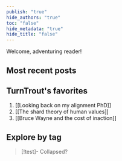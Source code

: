 ```yaml
---
publish: "true"
hide_authors: "true"
toc: "false"
hide_metadata: "true"
hide_title: "false"
---
```


Welcome, adventuring reader!

<span class="create-float-container"/>

## Most recent posts

<span class="recent-list"></span>

## TurnTrout's favorites

1. [[Looking back on my alignment PhD]]
2. [[The shard theory of human values]]
3. [[Bruce Wayne and the cost of inaction]]

## Explore by tag

> [!test]-
> Collapsed?
